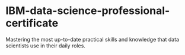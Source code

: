 # IBM-data-science-professional-certificate
Mastering the most up-to-date practical skills and knowledge that data scientists use in their daily roles.
